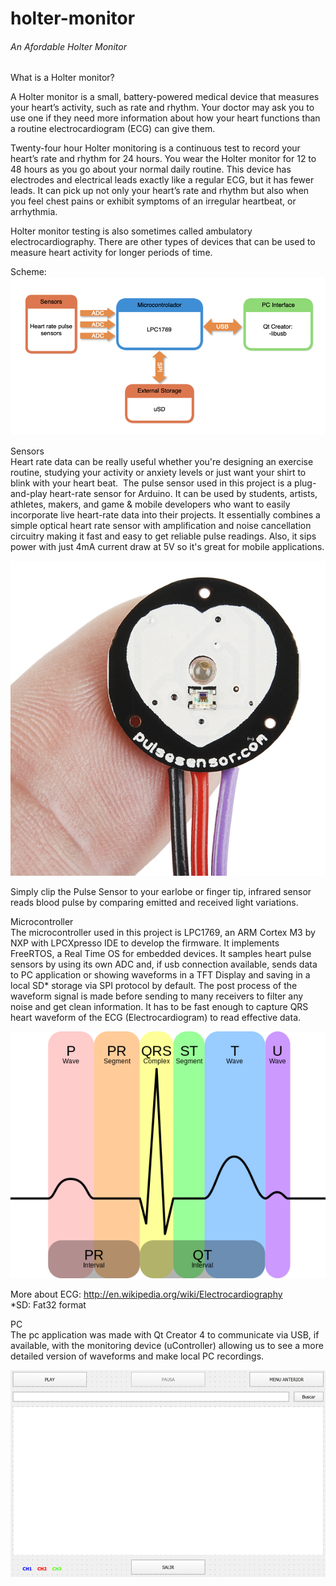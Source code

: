 # holter-monitor
###### An Afordable Holter Monitor    
What is a Holter monitor?  
  
A Holter monitor is a small, battery-powered medical device that measures your heart’s activity, such as rate and rhythm. Your doctor may ask you to use one if they need more information about how your heart functions than a routine electrocardiogram (ECG) can give them.

Twenty-four hour Holter monitoring is a continuous test to record your heart’s rate and rhythm for 24 hours. You wear the Holter monitor for 12 to 48 hours as you go about your normal daily routine. This device has electrodes and electrical leads exactly like a regular ECG, but it has fewer leads. It can pick up not only your heart’s rate and rhythm but also when you feel chest pains or exhibit symptoms of an irregular heartbeat, or arrhythmia.  
  
Holter monitor testing is also sometimes called ambulatory electrocardiography. There are other types of devices that can be used to measure heart activity for longer periods of time.  
  
Scheme:  
  ![alt text](https://github.com/matiasld/holter-monitor/blob/master/img/flowchart.png?raw=true)
  
  
Sensors  
Heart rate data can be really useful whether you're designing an exercise routine, studying your activity or anxiety levels or just want your shirt to blink with your heart beat. 
The pulse sensor used in this project is a plug-and-play heart-rate sensor for Arduino. It can be used by students, artists, athletes, makers, and game & mobile developers who want to easily incorporate live heart-rate data into their projects. It essentially combines a simple optical heart rate sensor with amplification and noise cancellation circuitry making it fast and easy to get reliable pulse readings. Also, it sips power with just 4mA current draw at 5V so it's great for mobile applications.  
  
![alt text](https://github.com/matiasld/holter-monitor/blob/master/img/sensor.jpg?raw=true)

Simply clip the Pulse Sensor to your earlobe or finger tip, infrared sensor reads blood pulse by comparing emitted and received light variations.  
  
Microcontroller  
The microcontroller used in this project is LPC1769, an ARM Cortex M3 by NXP with LPCXpresso IDE to develop the firmware. It implements FreeRTOS, a Real Time OS for embedded devices.
It samples heart pulse sensors by using its own ADC and, if usb connection available, sends data to PC application or showing waveforms in a TFT Display and saving in a local SD* storage via SPI protocol by default. 
The post process of the waveform signal is made before sending to many receivers to filter any noise and get clean information. 
It has to be fast enough to capture QRS heart waveform of the ECG (Electrocardiogram) to read effective data.  
  
  ![alt text](https://github.com/matiasld/holter-monitor/blob/master/img/ECG.png?raw=true)
  
More about ECG: http://en.wikipedia.org/wiki/Electrocardiography  
*SD: Fat32 format  
  
PC  
The pc application was made with Qt Creator 4 to communicate via USB, if available, with the monitoring device (uController) allowing us to see a more detailed version of waveforms and make local PC recordings.  
  
  ![alt text](https://github.com/matiasld/holter-monitor/blob/master/img/qt2.png?raw=true)
